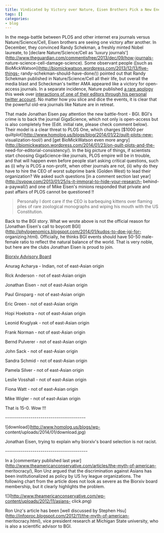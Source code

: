 ```yaml
---
title: Vindicated by Victory over Nature, Eisen Brothers Pick a New Enemy - BGI
tags: []
categories:
- blog
---
```

In the mega-battle between PLOS and other internet era journals versus
Nature/Science/Cell, Eisen brothers are seeing one victory after another. In
December, they convinced Randy Schekman, a freshly minted Nobel laureate, to
[declare Nature/Science/Cell as 'luxury
journals'](http://www.theguardian.com/commentisfree/2013/dec/09/how-journals-
nature-science-cell-damage-science). Some observant people ([such as
BioMickWatson](http://biomickwatson.wordpress.com/2013/12/13/five-things-
randy-schekman-should-have-done/)) pointed out that Randy Schekman published
in Nature/Science/Cell all their life, but overall the media blast and
Scheckman's twitter AMA appeared like a victory for open-access journals. In a
separate incidence, Nature published [a rare
apology](http://www.nature.com/press_releases/nature-statement.html) this week
over [interactions of one of their editors through his personal twitter
account](http://www.michaeleisen.org/blog/?p=1554). No matter how you slice
and dice the events, it is clear that the powerful old-era journals like
Nature are in retreat.
<!--more-->

That made Jonathan Eisen pay attention the new battle-front - BGI. BGI's crime
is to back the journal GigaScience, which not only is open-access but is also
completely free (Edit. initial rate, please check comment below). Their model
is a clear threat to PLOS One, which charges [$1000 per
quiltplot](http://www.homolog.us/blogs/blog/2014/01/22/quilt-plots-new-
visualization-tool/) and [get BioMickWatson even more
angry](http://biomickwatson.wordpress.com/2014/01/23/on-quilt-plots-and-the-
need-for-editorial-consistency/). In the big picture of things, if scientists
start choosing GigaScience-like journals, PLOS empire will be in trouble, and
that will happen even before people start asking critical questions, such as
(i) why is PLOS a non-profit, when other journals are not, (ii) why do they
have to hire the CEO of worst subprime bank (Golden West) to lead their
organization? We asked such questions [in a comment section last
year](http://svpow.com/2013/01/25/is-it-immoral-to-hide-your-research-
behind-a-paywall/) and one of Mike Eisen's minions responded that private and
past affairs of PLOS cannot be questioned !!

> Personally I dont care if the CEO is barbequing kittens over flaming piles
of rare zoological monographs and wiping his mouth with the US Constitution.

Back to the BGI story. What we wrote above is not the official reason for
[Jonathan Eisen's call to boycott
BGI](http://phylogenomics.blogspot.com/2014/01/kudos-to-doe-jgi-for-
organizing.html). Officially, he thinks BGI events should have 50-50 male-
female ratio to reflect the natural balance of the world. That is very noble,
but here are the clubs Jonathan Eisen is proud to join.

[Biorxiv Advisory Board](http://biorxiv.org/about-biorxiv)

Anurag Acharya - Indian, not of east-Asian origin

Rick Anderson - not of east-Asian origin

Jonathan Eisen - not of east-Asian origin

Paul Ginsparg - not of east-Asian origin

Eric Green - not of east-Asian origin

Hopi Hoekstra - not of east-Asian origin

Leonid Kruglyak - not of east-Asian origin

Frank Norman - not of east-Asian origin

Bernd Pulverer - not of east-Asian origin

John Sack - not of east-Asian origin

Sandra Schmid - not of east-Asian origin

Pamela Silver - not of east-Asian origin

Leslie Vosshall - not of east-Asian origin

Fiona Watt - not of east-Asian origin

Mike Wigler - not of east-Asian origin

That is 15-0. Wow !!!

\-----------------------------------------

![download](http://www.homolog.us/blogs/wp-
content/uploads/2014/01/download.jpg)

Jonathan Eisen, trying to explain why biorxiv's board selection is not racist.

\------------------------------------------

In a [commentary published last
year](http://www.theamericanconservative.com/articles/the-myth-of-american-
meritocracy/), Ron Unz argued that the discrimination against Asians has been
institutionalized as policy by US Ivy league organizations. The following
chart from the article does not look as severe as the Biorxiv board
membership, but it clearly highlights the problem.

![](http://www.theamericanconservative.com/wp-content/uploads/2012/11/asians-
click.png)

Ron Unz's article has been [well discussed by Stephen
Hsu](http://infoproc.blogspot.com/2012/11/the-myth-of-american-
meritocracy.html), vice president research at Michigan State university, who
is also a scientific advisor to BGI.

